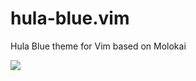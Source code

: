 # hula-blue.vim

Hula Blue theme for Vim based on Molokai

![](https://33acda504924667afc4c-95ab99cbba1f87315d458f4e201677b2.ssl.cf1.rackcdn.com/website/images/hulai-blue.png)
